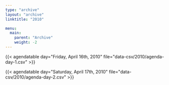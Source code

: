 ```yaml
---
type: "archive"
layout: "archive"
linktitle: "2010"

menu:
  main:
    parent: "Archive"
    weight: -2
---
```


<!-- {{< archive id="https://eddelbuettel.github.io/rf2/RinFinance2010/agenda" >}} -->

{{< agendatable day="Friday, April 16th, 2010" file="data-csv/2010/agenda-day-1.csv" >}}

{{< agendatable day="Saturday, April 17th, 2010" file="data-csv/2010/agenda-day-2.csv" >}}
